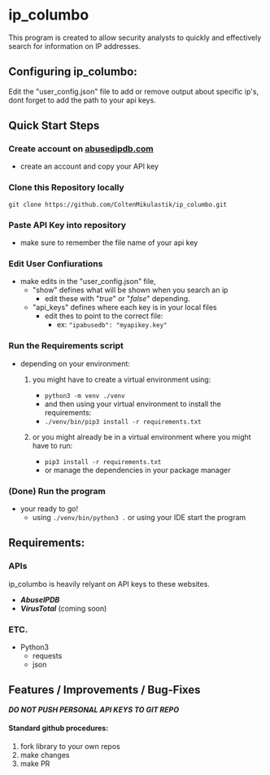 
# ip_columbo
This program is created to allow security analysts to quickly and effectively search for information on IP addresses.

## Configuring ip_columbo:
Edit the "user_config.json" file to add or remove output about specific ip's, dont forget to add the path to your api keys.


## Quick Start Steps

### Create account on [abusedipdb.com](https://www.abuseipdb.com/) 
- create an account and copy your API key

### Clone this Repository locally
``` git clone https://github.com/ColtenMikulastik/ip_columbo.git ```

### Paste API Key into repository
- make sure to remember the file name of your api key

### Edit User Confiurations
- make edits in the "user_config.json" file,
    - "show" defines what will be shown when you search an ip
        - edit these with "*true*" or "*false*" depending.
    - "api_keys" defines where each key is in your local files
        - edit thes to point to the correct file:
            - ex: ``` "ipabusedb": "myapikey.key" ```

### Run the Requirements script
- depending on your environment:
    1. you might have to create a virtual environment using:
        - ``` python3 -m venv ./venv ```
        - and then using your virtual environment to install the requirements:
        - ``` ./venv/bin/pip3 install -r requirements.txt ```
    
    2. or you might already be in a virtual environment where you might have to run:
        - ``` pip3 install -r requirements.txt ```
        - or manage the dependencies in your package manager

### (Done) Run the program
- your ready to go!
    - using ``` ./venv/bin/python3 . ``` or using your IDE start the program


## Requirements:

### APIs
ip_columbo is heavily relyant on API keys to these websites.
- ***AbuseIPDB***
- ***VirusTotal*** (coming soon)

### ETC.
- Python3
    - requests
    - json

## Features / Improvements / Bug-Fixes
***DO NOT PUSH PERSONAL API KEYS TO GIT REPO***
#### Standard github procedures:
1. fork library to your own repos
2. make changes
3. make PR
